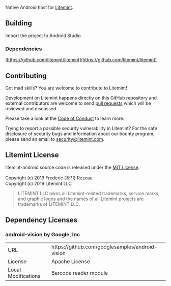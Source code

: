 Native Android host for [Litemint](https://github.com/litemint/litemint).

## Building

Import the project to Android Studio.

### Dependencies

[https://github.com/litemint/litemint](https://github.com/litemint/litemint)

## Contributing

Got mad skills? You are welcome to contribute to Litemint!

Development on Litemint happens directly on this GitHub repository and external contributors are welcome to send [pull requests](https://help.github.com/articles/about-pull-requests) which will be reviewed and discussed.

Please take a look at the [Code of Conduct](https://github.com/FredericRezeau/litemint-js-dev/blob/master/CONTRIB.md) to learn more.

Trying to report a possible security vulnerability in Litemint? For the safe disclosure of security bugs and information about our bounty program, please send an email to [security@litemint.com](mailto:security@litemint.com).

## Litemint License

litemint-android source code is released under the [MIT License](https://github.com/litemint/litemint-android/blob/master/LICENSE).

Copyright (c) 2019 Frederic (경진) Rezeau<br />
Copyright (c) 2019 Litemint LLC

> LITEMINT LLC owns all Litemint-related trademarks, service marks, and graphic logos and the names of all Litemint projects are trademarks of LITEMINT LLC.

## Dependency Licenses

### android-vision by Google, Inc

<table>
  <tr>
    <td>URL</td>
    <td>https://github.com/googlesamples/android-vision</td>
  </tr>
  <tr>
    <td>License</td>
    <td>Apache License</td>
  </tr>
  <tr>
    <td>Local Modifications</td>
    <td>Barcode reader module</td>
  </tr>
</table>
